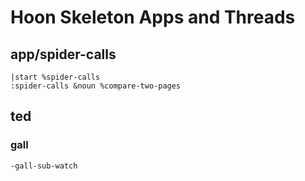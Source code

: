 # Hoon Skeleton Apps and Threads

## app/spider-calls

``` hoon
|start %spider-calls
:spider-calls &noun %compare-two-pages
```

## ted

### gall

```hoon
-gall-sub-watch
```
